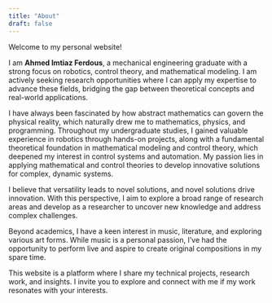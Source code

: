 ```yaml
---
title: "About"
draft: false
---
```


Welcome to my personal website!

I am **Ahmed Imtiaz Ferdous**, a mechanical engineering graduate with a strong focus on robotics, control theory, and mathematical modeling. I am actively seeking research opportunities where I can apply my expertise to advance these fields, bridging the gap between theoretical concepts and real-world applications.

I have always been fascinated by how abstract mathematics can govern the physical reality, which naturally drew me to mathematics, physics, and programming. Throughout my undergraduate studies, I gained valuable experience in robotics through hands-on projects, along with a fundamental theoretical foundation in mathematical modeling and control theory, which deepened my interest in control systems and automation. My passion lies in applying mathematical and control theories to develop innovative solutions for complex, dynamic systems.

I believe that versatility leads to novel solutions, and novel solutions drive innovation. With this perspective, I aim to explore a broad range of research areas and develop as a researcher to uncover new knowledge and address complex challenges.

Beyond academics, I have a keen interest in music, literature, and exploring various art forms. While music is a personal passion, I’ve had the opportunity to perform live and aspire to create original compositions in my spare time.

This website is a platform where I share my technical projects, research work, and insights. I invite you to explore and connect with me if my work resonates with your interests.
